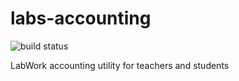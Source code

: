labs-accounting
===============

![build status](https://travis-ci.org/denzp/labs-accounting.png)

LabWork accounting utility for teachers and students
